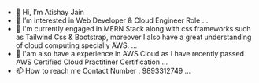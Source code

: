 - 👋 Hi, I’m Atishay Jain
- 👀 I’m interested in Web Developer & Cloud Engineer Role ...
- 🌱 I'm currently engaged in MERN Stack along with css frameworks such as Tailwind Css & Bootstrap, moreover I also have a great understanding of cloud computing specially AWS. ...
- 📱 I'am also have a experience in AWS Cloud as I have recently passed AWS Certified Cloud Practitiner Certification ...
- 📫 How to reach me Contact Number : 9893312749 ...

<!---
Atishay180/Atishay180 is a ✨ special ✨ repository because its `README.md` (this file) appears on your GitHub profile.
You can click the Preview link to take a look at your changes.
--->
